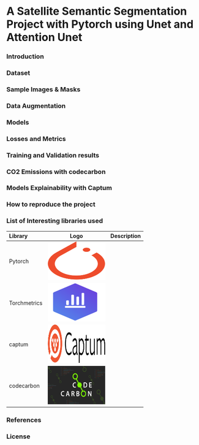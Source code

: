 # A Satellite Semantic Segmentation Project with Pytorch using Unet and Attention Unet

### Introduction


### Dataset


### Sample Images & Masks


### Data Augmentation


### Models


### Losses and Metrics


### Training and Validation results


### CO2 Emissions with codecarbon


### Models Explainability with Captum



### How to reproduce the project

### List of Interesting libraries used

| Library      | Logo                                                                           | Description |
| :------------|:------------------------------------------------------------------------------:| -----------:|
| Pytorch      |<img src="readme_images/pytorch.svg" alt="pytorch" width="150" height="100"/>   |             |
| Torchmetrics |<img src="readme_images/torchmetrics.svg" alt="pytorch" width="150" height="100"/>|           |
| captum       |<img src="readme_images/captum.png" alt="pytorch" width="150" height="100"/>    |             |
| codecarbon   |<img src="readme_images/codecarbon.jpg" alt="pytorch" width="150" height="100"/>|             |

### References


### License


